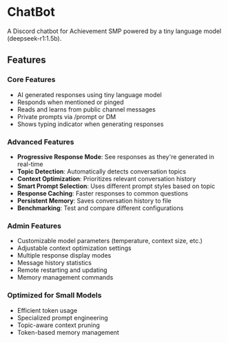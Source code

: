 
# ChatBot

A Discord chatbot for Achievement SMP powered by a tiny language model (deepseek-r1:1.5b).

## Features

### Core Features

- AI generated responses using tiny language model
- Responds when mentioned or pinged
- Reads and learns from public channel messages
- Private prompts via /prompt or DM
- Shows typing indicator when generating responses

### Advanced Features

- **Progressive Response Mode**: See responses as they're generated in real-time
- **Topic Detection**: Automatically detects conversation topics
- **Context Optimization**: Prioritizes relevant conversation history
- **Smart Prompt Selection**: Uses different prompt styles based on topic
- **Response Caching**: Faster responses to common questions
- **Persistent Memory**: Saves conversation history to file
- **Benchmarking**: Test and compare different configurations

### Admin Features

- Customizable model parameters (temperature, context size, etc.)
- Adjustable context optimization settings
- Multiple response display modes
- Message history statistics
- Remote restarting and updating
- Memory management commands

### Optimized for Small Models

- Efficient token usage
- Specialized prompt engineering
- Topic-aware context pruning
- Token-based memory management
